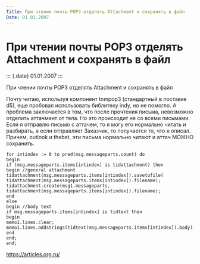 ```yaml
---
Title: При чтении почты POP3 отделять Attachment и сохранять в файл
Date: 01.01.2007
---
```



При чтении почты POP3 отделять Attachment и сохранять в файл
============================================================

::: {.date}
01.01.2007
:::

При чтении почты POP3 отделять Attachment и сохранять в файл

Почту читаю, используя компонент tnmpop3 (стандартный в поставке d5),
еще пробовал использовать библитеку indy, но не помогло. А проблема
заключается в том, что после прочтения письма, невозможно отделить
аттачмент от тела. Но это происходит не со всеми письмами. Если я
отправлю письмо с аттачем, то я могу его нормально читать и разбирать, а
если отправляет Заказчик, то получается то, что я описал. Причем,
outlook и thebat, эти письма нормально читают и аттач МОЖНО сохранить.

    for intindex := 0 to pred(msg.messageparts.count) do
    begin
    if (msg.messageparts.items[intindex] is tidattachment) then
    begin //general attachment
    tidattachment(msg.messageparts.items[intindex]).savetofile(
    tidattachment(msg.messageparts.items[intindex]).filename);
    tidattachment.create(msg1.messageparts,
    tidattachment(msg.messageparts.items[intindex]).filename);
    end
    else
    begin //body text
    if msg.messageparts.items[intindex] is tidtext then
    begin
    memo1.lines.clear;
    memo1.lines.addstrings(tidtext(msg.messageparts.items[intindex]).body);
    end
    end;
    end;

<https://articles.org.ru/>
